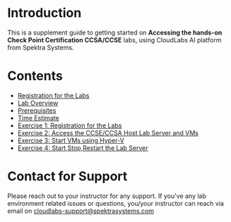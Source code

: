 # Introduction

This is a supplement guide to getting started on **Accessing the hands-on Check Point Certification CCSA/CCSE** labs, using CloudLabs AI platform from Spektra Systems. 



# Contents 

* [Registration for the Labs](https://github.com/Abhishekpathania01/Check-Point-Labs/blob/master/technical_deep_dive/Registration%20for%20the%20Labs.md#registration-for-the-labs)
* [Lab Overview](./technical_deep_dive/LabOverview.md#lab-overview)
* [Prerequisites](./technical_deep_dive/Prerequisites.md#prerequisites)
* [Time Estimate](./technical_deep_dive/Time%20Estimate.md#time-estimate)
* [Exercise 1: Registration for the Labs](./technical_deep_dive/Exercise%201-Option-1%20Register%20via%20Signup%20URL.md#register-using-signup-link)
* [Exercise 2: Access the CCSE/CCSA Host Lab Server and VMs](https://github.com/Abhishekpathania01/Check-Point-Labs/blob/master/technical_deep_dive/Exercise%202-%20Access%20the%20CCSECCSA%20Host%20Lab%20Server%20and%20VMs.md)
* [Exercise 3: Start VMs using Hyper-V](https://github.com/Abhishekpathania01/Check-Point-Labs/blob/master/technical_deep_dive/Exercise%203%20Start%20VMs%20using%20Hyper-V.md)
* [Exercise 4: Start,Stop,Restart the Lab Server](./technical_deep_dive/Exercise%204%20Start%2CStop%2CRestart%20the%20Lab%20Server.md#exercise-4-startstoprestart-the-lab-server)



# Contact for Support
Please reach out to your instructor for any support. If you've any lab environment related issues or questions, you/your instructor can reach via email on cloudlabs-support@spektrasystems.com 
